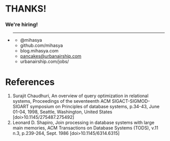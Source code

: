 <!SLIDE bullets>

# THANKS!

### We're hiring!
 
* ___
    * @mihasya
    * github.com/mihasya
    * blog.mihasya.com
    * pancakes@urbanairship.com
    * urbanairship.com/jobs/

<!SLIDE references>
# References

1. Surajit Chaudhuri, An overview of query optimization in relational systems, Proceedings of the seventeenth ACM SIGACT-SIGMOD-SIGART symposium on Principles of database systems, p.34-43, June 01-04, 1998, Seattle, Washington, United States  [doi>10.1145/275487.275492] 
1. Leonard D. Shapiro, Join processing in database systems with large main memories, ACM Transactions on Database Systems (TODS), v.11 n.3, p.239-264, Sept. 1986  [doi>10.1145/6314.6315]


